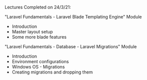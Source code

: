 Lectures Completed on 24/3/21:

"Laravel Fundamentals - Laravel Blade Templating Engine" Module
* Introduction
* Master layout setup
* Some more blade features

"Laravel Fundamentals - Database - Laravel Migrations" Module
* Introduction
* Environment configurations
* Windows OS - Migrations
* Creating migrations and dropping them